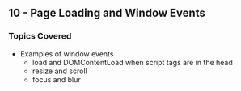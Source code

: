 ## 10 - Page Loading and Window Events

### Topics Covered

- Examples of window events
  - load and DOMContentLoad when script tags are in the head
  - resize and scroll
  - focus and blur
